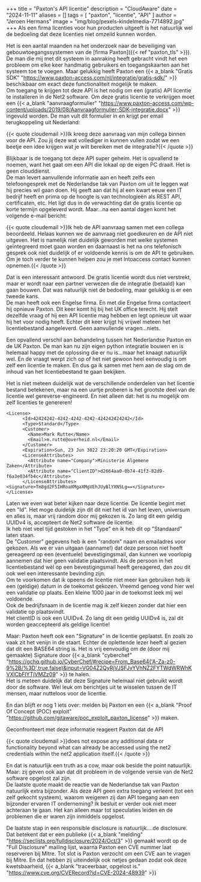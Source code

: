 +++
title = "Paxton's API licentie"
description = "CloudAware"
date = "2024-11-11"
aliases = []
tags = [
    "paxton", "licentie", "API"
]
author = "Jeroen Hermans"
image = "img/blog/pexels-kindelmedia-7714892.jpg"
+++
Als een firma licenties voor hun producten uitgeeft is het natuurlijk wel de bedoeling dat deze licenties niet omzeild
kunnen worden.
<!--more-->
Het is een aantal maanden na het onderzoek naar de beveiliging van gebouwtoegangssystemen van de 
[firma Paxton]({{< ref "paxton_tls" >}}). De man die mij met dit systeem in aanraking heeft gebracht vindt het een 
probleem om elke keer handmatig gebruikers en toegangskaarten aan het systeem toe te voegen. Maar gelukkig heeft
Paxton een {{< a_blank "Gratis SDK" "https://www.paxton-access.com/nl/integratie/gratis-sdk/" >}} beschikbaar om 
exact deze functionaliteit mogelijk te maken.  
Om toegang te krijgen tot deze API is het nodig om een (gratis) API licentie te installeren in de Net2 software. Om
deze gratis licentie te verkrijgen moet een
{{< a_blank "aanvraagformulier" "https://www.paxton-access.com/wp-content/uploads/2019/08/Aanvraagformulier-SDK-integratie.docx" >}}
ingevuld worden. De man vult dit formulier in en krijgt per email terugkoppeling uit Nederland:

{{< quote cloudemail >}}Ik kreeg deze aanvraag van mijn collega binnen voor de API. Zou jij deze wat vollediger in kunnen vullen zodat we een beetje een idee krijgen wat je wilt bereiken met de integratie?{{< /quote >}}

Blijkbaar is de toegang tot deze API super geheim. Het is opvallend te noemen, want het gaat om een API die lokaal op 
de eigen PC draait. Het is geen clouddienst.  
De man levert aanvullende informatie aan en heeft zelfs een telefoongesprek met de Nederlandse tak van Paxton om uit
te leggen wat hij precies wil gaan doen. Hij geeft aan dat hij al een kwart eeuw een IT bedrijf heeft en prima op de
hoogte is van technologieën als REST API, certificaten, etc. Het ligt dus in de verwachting dat de gratis licentie 
op korte termijn opgeleverd wordt. Maar...na een aantal dagen komt het volgende e-mail bericht:

{{< quote cloudemail >}}Ik heb de API aanvraag samen met een collega beoordeeld. Helaas kunnen we de aanvraag niet goedkeuren en de API niet uitgeven.
Het is namelijk niet duidelijk geworden met welke systemen geïntegreerd moet gaan worden en daarnaast is het na ons telefonisch gesprek ook niet duidelijk of er voldoende kennis is om de API te gebruiken.
Om je toch verder te kunnen helpen zou je met Intoaccess contact kunnen opnemen.{{< /quote >}}

Dat is een interessant antwoord. De gratis licentie wordt dus niet verstrekt, maar er wordt naar een partner verwezen 
die de integratie (betaald) kan gaan bouwen. Dat was natuurlijk niet de bedoeling, maar gelukkig is er een tweede kans.  
De man heeft ook een Engelse firma. En met die Engelse firma contacteert hij opnieuw Paxton. Dit keer komt hij bij het UK
office terecht. Hij stelt dezelfde vraag of hij een API licentie mag hebben en legt opnieuw uit waar hij het voor nodig 
heeft. Echter dit keer krijgt hij vrijwel meteen het licentiebestand aangeleverd. Geen aanvullende vragen...niets.  

Een opvallend verschil aan behandeling tussen het Nederlandse Paxton en de UK Paxton. De man kan nu zijn eigen python 
integratie bouwen en is helemaal happy met de oplossing die er nu is...maar het knaagt natuurlijk wel. En de vraagt 
werpt zich op of het niet gewoon heel eenvoudig is om zelf een licentie te maken. En dus ga ik samen met hem aan de slag 
om de inhoud van het licentiebestand te gaan bekijken.  

Het is niet meteen duidelijk wat de verschillende onderdelen van het licentie bestand betekenen, maar na een uurtje
proberen is het grootste deel van de licentie wel gereverse-engineerd. En niet alleen dat: het is nu mogelijk om zelf 
licenties te genereren!

    <License>
          <Id>42424242-4242-4242-4242-424242424242</Id>
          <Type>Standard</Type>
          <Customer>
            <Name>Mark Rutte</Name>
            <Email>m.rutte@overheid.nl</Email>
          </Customer>
          <Expiration>Sun, 23 Jun 3022 23:20:20 GMT</Expiration>
          <LicenseAttributes>
            <Attribute name="Company">Ministerie Algemene Zaken</Attribute>
            <Attribute name="ClientID">d2664aa0-0b74-41f3-82d9-f6a3e034fb4c</Attribute>
          </LicenseAttributes>
    <Signature>Tm8gd2F5IHRoaXMgaXMgVEhJUyBlYXN5Lg==</Signature>
    </License> 

Laten we even wat beter kijken naar deze licentie. De licentie begint met een "Id". Het moge duidelijk zijn dit dit
niet het id van het leven, universum en alles is, maar vrij random door mij gekozen is. Zo lang dit een geldig UUIDv4 is,
accepteert de Net2 software de licentie.  
Ik heb niet veel tijd gestoken in het "Type" en ik heb dit op "Standaard" laten staan.  
De "Customer" gegevens heb ik een "random" naam en emailadres voor gekozen. Als we er van uitgaan (aanname!) dat deze persoon niet 
heeft gereageerd op een (eventuele) bevestigingsmail, dan kunnen we voorlopig aannemen dat hier geen validatie plaatsvindt. 
Als de persoon in het licentiebestand wèl op een bevestigingsmail heeft gereagered, dan zou dit ook wel een interessante 
bevinding zijn.  
Om te voorkomen dat ik opeens de licentie niet meer kan gebruiken heb ik een (geldige) datum in de toekomst gekozen. 
Vreemd genoeg vond hier wel een validatie op plaats. Een kleine 1000 jaar in de toekomst leek mij wel voldoende.  
Ook de bedrijfsnaam in de licentie mag ik zelf kiezen zonder dat hier een validatie op plaatsvindt.  
Het clientID is ook een UUIDv4. Zo lang dit een geldig UUIDv4 is, zal dit worden geaccepteerd als geldige licentie!  

Maar: Paxton heeft ook een "Signature" in de licentie geplaatst. En zoals zo vaak zit het venijn in de staart. Echter de
oplettende lezer heeft al gezien dat dit een BASE64 string is. Het is vrij eenvoudig om de (door mij gemaakte) Signature
door 
{{< a_blank "cyberchef" "https://gchq.github.io/CyberChef/#recipe=From_Base64('A-Za-z0-9%2B/%3D',true,false)&input=VG04Z2QyRjVJSFJvYVhNZ2FYTWdWRWhKVXlCbFlYTjVMZz09" >}}
te halen.  
Het is meteen duidelijk dat deze Signature helemaal niet gebruikt wordt door de software. Wel leuk om berichtjes uit te 
wisselen tussen de IT mensen, maar nutteloos voor de licentie.  

En dan blijft er nog 1 iets over: melden bij Paxton en een {{< a_blank "Proof Of Concept (POC) exploit" "https://github.com/gitaware/poc_exploit_paxton_license" >}} maken.  

Geconfronteert met deze informatie reageert Paxton dat de API

{{< quote cloudemail >}}does not expose any additional data or functionality beyond what can already be accessed using the net2 credentials within the net2 application itself.{{< /quote >}}

En dat is natuurlijk een truth as a cow, maar ook beside the point natuurlijk. Maar: zij geven ook aan dat dit probleem 
in de volgende versie van de Net2 software opgelost zal zijn.  
De laatste quote maakt de reactie van de Nederlandse tak van Paxton natuurlijk extra bijzonder. Als deze API geen extra
toegang verleent (tot een zelf gekocht systeem), waarom weigeren zij dan API toegang aan een bijzonder ervaren IT 
onderneming? Ik besluit er verder ook niet meer achteraan te gaan. Het kan alleen maar tot speculaties leiden en 
de problemen die er waren zijn inmiddels opgelost.  

De laatste stap in een responsible disclosure is natuurlijk....de disclosure. Dat betekent dat er een publieke
{{< a_blank "melding" "https://seclists.org/fulldisclosure/2024/Oct/3" >}} gemaakt wordt op de "Full Disclosure"
mailing lijst, waarna Paxton een CVE nummer laat reserveren bij Mitre.
Tot slot is Paxton verzocht om een CVE aan te vragen bij Mitre. En dat hebben zij uiteindelijk ook netjes gedaan
zodat ook deze kwetsbaarheid, 
{{< a_blank "traceerbaar, opgelost is." "https://www.cve.org/CVERecord?id=CVE-2024-48939" >}}


